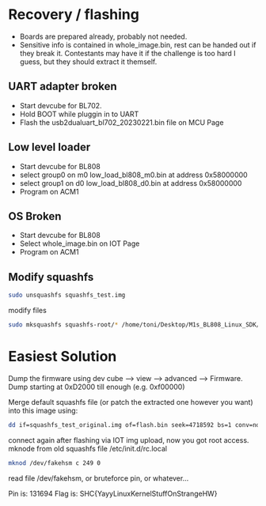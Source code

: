 # Recovery / flashing
- Boards are prepared already, probably not needed.
- Sensitive info is contained in whole_image.bin, rest can be handed out if they break it. Contestants may have it if the challenge is too hard I guess, but they should extract it themself.

## UART adapter broken
- Start devcube for BL702. 
- Hold BOOT while pluggin in to UART
- Flash the usb2dualuart_bl702_20230221.bin file on MCU Page

## Low level loader
- Start devcube for BL808
- select group0 on m0 low_load_bl808_m0.bin at address 0x58000000
- select group1 on d0 low_load_bl808_d0.bin at address 0x58000000
- Program on ACM1

## OS Broken
- Start devcube for BL808
- Select whole_image.bin on IOT Page
- Program on ACM1

## Modify squashfs
```bash
sudo unsquashfs squashfs_test.img 
```
modify files
```bash
sudo mksquashfs squashfs-root/* /home/toni/Desktop/M1s_BL808_Linux_SDK/out/squashfs_test.img
```


# Easiest Solution
Dump the firmware using dev cube --> view --> advanced --> Firmware. 
Dump starting at 0xD2000 till enough (e.g. 0xf00000)

Merge default squashfs file (or patch the extracted one however you want) into this image using:
```bash
dd if=squashfs_test_original.img of=flash.bin seek=4718592 bs=1 conv=notrunc
``` 

connect again after flashing via IOT img upload, now you got root access.
mknode from old squashfs file /etc/init.d/rc.local
```bash
mknod /dev/fakehsm c 249 0
```

read file /dev/fakehsm, or bruteforce pin, or whatever...


Pin is: 131694
Flag is: SHC{YayyLinuxKernelStuffOnStrangeHW}

